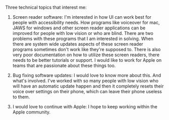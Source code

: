 Three technical topics that interest me:

1. Screen reader software: I'm interested in how UI can work best for people with accessibility needs. How programs like voiceover for mac, JAWS for windows and other screen reader applications can be improved for people with low vision or who are blind. There are two problems with these programs that I am interested in solving. When there are system wide updates aspects of these screen reader programs sometimes don't work like they're supposed to. There is also very poor documentation on how to utilize these screen readers, there needs to be better tutorials or support. I would like to work for Apple on teams that are passionate about these things too.

2. Bug fixing software updates: I would love to know more about this. And what's involved. I've worked with so many people with low vision who will have an automatic update happen and then it completely resets their voice over settings on their phone, which can leave their phone useless to them.

3. I would love to continue with Apple: I hope to keep working within the Apple community.
